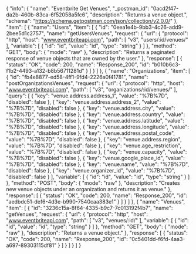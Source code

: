{
  "info": {
    "name": "Eventbrite Get Venues",
    "_postman_id": "0acd2f47-da2b-460b-83ca-6f52058a5fc6",
    "description": "Returns a venue object.",
    "schema": "https://schema.getpostman.com/json/collection/v2.0.0/"
  },
  "item": [
    {
      "name": "Users",
      "item": [
        {
          "id": "0eea1e4b-9bb3-4c26-add9-2bee5d1c2757",
          "name": "getUsersVenues",
          "request": {
            "url": {
              "protocol": "http",
              "host": "www.eventbriteapi.com",
              "path": [
                "v3",
                "users/:id/venues/"
              ],
              "variable": [
                {
                  "id": "id",
                  "value": "id",
                  "type": "string"
                }
              ]
            },
            "method": "GET",
            "body": {
              "mode": "raw"
            },
            "description": "Returns a paginated response of venue objects that are owned by the user."
          },
          "response": [
            {
              "status": "OK",
              "code": 200,
              "name": "Response_200",
              "id": "b010b6c3-f1b2-4493-a132-b8b56711281d"
            }
          ]
        }
      ]
    },
    {
      "name": "Organizations",
      "item": [
        {
          "id": "fb4e8877-ed58-4ff1-9fd4-2226a0f41781",
          "name": "postOrganizationsVenues",
          "request": {
            "url": {
              "protocol": "http",
              "host": "www.eventbriteapi.com",
              "path": [
                "v3",
                "organizations/:id/venues/"
              ],
              "query": [
                {
                  "key": "venue.address.address_1",
                  "value": "%7B%7D",
                  "disabled": false
                },
                {
                  "key": "venue.address.address_2",
                  "value": "%7B%7D",
                  "disabled": false
                },
                {
                  "key": "venue.address.city",
                  "value": "%7B%7D",
                  "disabled": false
                },
                {
                  "key": "venue.address.country",
                  "value": "%7B%7D",
                  "disabled": false
                },
                {
                  "key": "venue.address.latitude",
                  "value": "%7B%7D",
                  "disabled": false
                },
                {
                  "key": "venue.address.longitude",
                  "value": "%7B%7D",
                  "disabled": false
                },
                {
                  "key": "venue.address.postal_code",
                  "value": "%7B%7D",
                  "disabled": false
                },
                {
                  "key": "venue.address.region",
                  "value": "%7B%7D",
                  "disabled": false
                },
                {
                  "key": "venue.age_restriction",
                  "value": "%7B%7D",
                  "disabled": false
                },
                {
                  "key": "venue.capacity",
                  "value": "%7B%7D",
                  "disabled": false
                },
                {
                  "key": "venue.google_place_id",
                  "value": "%7B%7D",
                  "disabled": false
                },
                {
                  "key": "venue.name",
                  "value": "%7B%7D",
                  "disabled": false
                },
                {
                  "key": "venue.organizer_id",
                  "value": "%7B%7D",
                  "disabled": false
                }
              ],
              "variable": [
                {
                  "id": "id",
                  "value": "id",
                  "type": "string"
                }
              ]
            },
            "method": "POST",
            "body": {
              "mode": "raw"
            },
            "description": "Creates new venue objects under an organization and returns it as venue."
          },
          "response": [
            {
              "status": "OK",
              "code": 200,
              "name": "Response_200",
              "id": "aedbdc51-def6-4d3e-b990-7540caa383e1"
            }
          ]
        }
      ]
    },
    {
      "name": "Venues",
      "item": [
        {
          "id": "3236c15a-8f64-4335-b9c7-7c013192f4b7",
          "name": "getVenues",
          "request": {
            "url": {
              "protocol": "http",
              "host": "www.eventbriteapi.com",
              "path": [
                "v3",
                "venues/:id/"
              ],
              "variable": [
                {
                  "id": "id",
                  "value": "id",
                  "type": "string"
                }
              ]
            },
            "method": "GET",
            "body": {
              "mode": "raw"
            },
            "description": "Returns a venue object."
          },
          "response": [
            {
              "status": "OK",
              "code": 200,
              "name": "Response_200",
              "id": "0c5401dd-f6fd-4aa3-a697-89303115df81"
            }
          ]
        }
      ]
    }
  ]
}